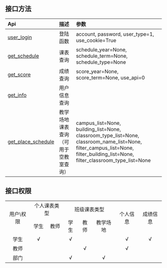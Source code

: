 ## 接口方法

| Api               |  描述         | 参数             |
| :--------         | :-----        | :----           |
| [user_login](登陆接口.md)        | 登陆函数      | account, password, user_type=1, use_cookie=True   |
| [get_schedule](课表接口.md)      | 课表查询      | schedule_year=None, schedule_term=None, schedule_type=None   |
| [get_score](成绩接口.md)         | 成绩查询      | score_year=None, score_term=None, use_api=0   |
| [get_info](用户信息.md)          | 用户信息查询  |          |
| [get_place_schedule](教学场地.md)| 教学场地课表查询（可用于空教室查询） |campus_list=None, building_list=None, classroom_type_list=None, classroom_name_list=None, filter_campus_list=None, filter_building_list=None, filter_classroom_type_list=None   |


## 接口权限

<table>
    <tr align="center">
        <td rowspan="2">用户\权限</td>
        <td colspan="2">个人课表类型</td>
        <td colspan="3">班级课表类型</td>
        <td rowspan="2">个人信息</td>
        <td rowspan="2">成绩信息</td>
    </tr>
    <tr align="center">
        <td>学生</td>
        <td>教师</td>
        <td>学生</td>
        <td>教师</td>
        <td>教学场地</td>
    </tr>
    <tr align="center">
        <td>学生</td>
        <td>√</td>
        <td></td>
        <td>√</td>
        <td></td>
        <td></td>
        <td>√</td>
        <td>√</td>
    </tr>
    <tr align="center">
        <td>教师</td>
        <td></td>
        <td></td>
        <td></td>
        <td>√</td>
        <td></td>
        <td>√</td>
        <td></td>
    </tr>
    <tr align="center">
        <td>部门</td>
        <td></td>
        <td></td>
        <td>√</td>
        <td></td>
        <td>√</td>
        <td></td>
        <td></td>
    </tr>
</table>